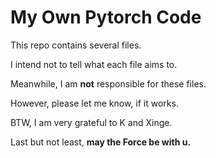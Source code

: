 # My Own Pytorch Code

This repo contains several files. 

I intend not to tell what each file aims to.

Meanwhile, I am **not** responsible for these files. 

However, please let me know, if it works.

BTW, I am very grateful to K and Xinge.

Last but not least, **may the Force be with u.**

